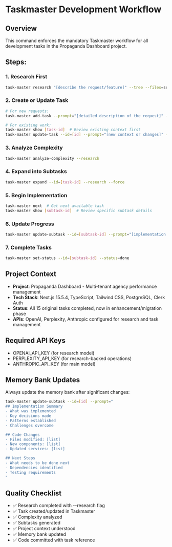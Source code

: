 # Taskmaster Development Workflow

## Overview
This command enforces the mandatory Taskmaster workflow for all development tasks in the Propaganda Dashboard project.

## Steps:

### 1. Research First
```bash
task-master research "[describe the request/feature]" --tree --files=src/
```

### 2. Create or Update Task
```bash
# For new requests:
task-master add-task --prompt="[detailed description of the request]" --research

# For existing work:
task-master show [task-id]  # Review existing context first
task-master update-task --id=[id] --prompt="[new context or changes]" --research
```

### 3. Analyze Complexity
```bash
task-master analyze-complexity --research
```

### 4. Expand into Subtasks
```bash
task-master expand --id=[task-id] --research --force
```

### 5. Begin Implementation
```bash
task-master next  # Get next available task
task-master show [subtask-id]  # Review specific subtask details
```

### 6. Update Progress
```bash
task-master update-subtask --id=[subtask-id] --prompt="[implementation notes and progress]"
```

### 7. Complete Tasks
```bash
task-master set-status --id=[subtask-id] --status=done
```

## Project Context
- **Project**: Propaganda Dashboard - Multi-tenant agency performance management
- **Tech Stack**: Next.js 15.5.4, TypeScript, Tailwind CSS, PostgreSQL, Clerk Auth
- **Status**: All 15 original tasks completed, now in enhancement/migration phase
- **APIs**: OpenAI, Perplexity, Anthropic configured for research and task management

## Required API Keys
- OPENAI_API_KEY (for research model)
- PERPLEXITY_API_KEY (for research-backed operations)
- ANTHROPIC_API_KEY (for main model)

## Memory Bank Updates
Always update the memory bank after significant changes:
```bash
task-master update-subtask --id=[id] --prompt="
## Implementation Summary
- What was implemented
- Key decisions made
- Patterns established
- Challenges overcome

## Code Changes
- Files modified: [list]
- New components: [list]
- Updated services: [list]

## Next Steps
- What needs to be done next
- Dependencies identified
- Testing requirements
"
```

## Quality Checklist
- ✅ Research completed with --research flag
- ✅ Task created/updated in Taskmaster
- ✅ Complexity analyzed
- ✅ Subtasks generated
- ✅ Project context understood
- ✅ Memory bank updated
- ✅ Code committed with task reference
